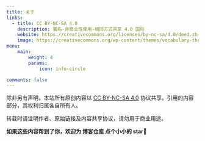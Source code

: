 ```yaml
---
title: 关于
links:
  - title: CC BY-NC-SA 4.0
    description: 署名-非商业性使用-相同方式共享 4.0 国际
    website: https://creativecommons.org/licenses/by-nc-sa/4.0/deed.zh-hans
    image: https://creativecommons.org/wp-content/themes/vocabulary-theme/vocabulary/favicon/favicon.svg
menu:
    main: 
        weight: 4
        params:
            icon: info-circle

comments: false
---
```


除非另有声明，本站所有原创内容以 [CC BY-NC-SA 4.0](https://creativecommons.org/licenses/by-nc-sa/4.0/) 协议共享。引用的内容部分，其权利归属各自所有人。

转载时请注明作者、原始链接及内容共享协议，请勿用于商业用途。

**如果这些内容帮到了你，欢迎为 [博客仓库](https://github.com/KatoMelon/blog) 点个小小的 star🌟**

<!-- ![](cc.png) -->

